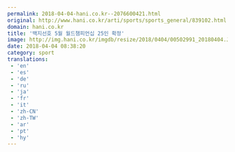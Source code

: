 ```yaml
---
permalink: 2018-04-04-hani.co.kr--2076600421.html
original: http://www.hani.co.kr/arti/sports/sports_general/839102.html
domain: hani.co.kr
title: '백지선호 5월 월드챔피언십 25인 확정'
image: http://img.hani.co.kr/imgdb/resize/2018/0404/00502991_20180404.JPG
date: 2018-04-04 08:38:20
category: sport
translations: 
 - 'en'
 - 'es'
 - 'de'
 - 'ru'
 - 'ja'
 - 'fr'
 - 'it'
 - 'zh-CN'
 - 'zh-TW'
 - 'ar'
 - 'pt'
 - 'hy'
---
```


